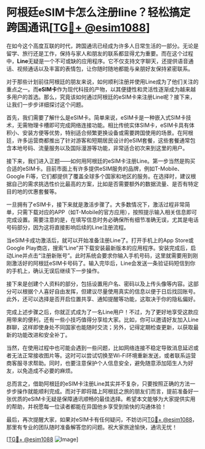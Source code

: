 # 阿根廷eSIM卡怎么注册line？轻松搞定跨国通讯[[TG💪+ @esim1088](https://t.me/s/esim1088)]

在如今这个高度互联的时代，跨国通讯已经成为许多人日常生活的一部分。无论是留学、旅行还是工作，保持与家人和朋友的联系都显得尤为重要。而在这个过程中，**Line**无疑是一个不可或缺的应用程序。它不仅支持文字聊天，还提供语音通话、视频通话以及丰富的表情包，让你随时随地都能与亲朋好友保持紧密联系。

对于那些计划前往阿根廷的朋友来说，如何顺利注册并使用Line成为了他们关注的重点之一。而**eSIM卡**作为现代科技的产物，以其便捷性和灵活性逐渐成为越来越多用户的首选。那么，究竟该如何通过阿根廷的eSIM卡来注册Line呢？接下来，让我们一步步详细探讨这个问题。

首先，我们需要了解什么是eSIM卡。简单来说，eSIM卡是一种嵌入式SIM卡技术，无需物理卡槽即可完成网络连接功能。相比传统实体SIM卡，eSIM卡具有体积小、安装方便等优势，特别适合频繁更换设备或需要跨国使用的场景。在阿根廷，许多运营商都推出了针对游客和短期居民设计的eSIM套餐，这些套餐通常包含本地号码、流量服务以及国际漫游等功能，非常适合初次来到这里的用户。

接下来，我们进入正题——如何用阿根廷的eSIM卡注册Line。第一步当然是购买合适的eSIM卡。目前市面上有许多提供eSIM服务的品牌，例如T-Mobile、Google Fi等，它们都提供了覆盖全球多个国家和地区的服务。在选择时，建议根据自己的需求挑选性价比最高的方案，比如是否需要额外的数据流量、是否有特定目的地的优惠套餐等。

一旦拥有了eSIM卡，接下来就是激活步骤了。大多数情况下，激活过程非常简单，只需下载对应的APP（如T-Mobile的官方应用），按照提示输入相关信息即可完成设置。需要注意的是，在填写信息时务必确保所有细节准确无误，尤其是电话号码部分，因为这将直接影响后续的Line注册流程。

当eSIM卡成功激活后，就可以开始准备注册Line了。打开手机上的App Store或Google Play商店，搜索“Line”并下载安装最新版本的应用程序。安装完成后，启动Line并点击“注册新账号”。此时系统会要求你输入手机号码，这里就需要用到刚刚激活好的阿根廷eSIM卡号码了。输入完毕后，Line会发送一条验证码短信到你的手机上，确认无误后继续下一步操作。

接下来是创建个人资料的部分，包括设置用户名、密码以及上传头像等内容。这部分可以根据个人喜好自由发挥，但建议尽量使用真实的信息以便于日后找回账号。此外，还可以选择是否开启位置共享、通知提醒等功能，这取决于你的隐私偏好。

完成上述步骤之后，你就正式成为了一名Line用户！不过，为了更好地享受这款应用带来的便利，还有一些小技巧值得分享给大家。比如，你可以邀请好友加入Line群聊，这样即使身处不同国家也能随时交流；另外，记得定期检查更新，以获取最新的功能改进和安全补丁。

当然，在使用过程中也可能会遇到一些问题，比如网络连接不稳定导致消息延迟或者无法正常接收图片等。这时可以尝试切换至Wi-Fi环境重新发送，或者联系运营商客服寻求帮助。同时，也要注意保护个人信息安全，避免随意添加陌生人为好友，以免造成不必要的麻烦。

总而言之，借助阿根廷的eSIM卡注册Line其实并不复杂，只要按照正确的方法一步步操作就能顺利完成。而对于即将踏上阿根廷之旅的朋友们而言，提前准备好一张优质的eSIM卡无疑是保障通讯顺畅的最佳选择。希望本文能够为大家提供实用的帮助，并祝愿每一位读者都能在异国他乡享受到愉快的沟通体验！

最后，再次提醒大家，如果对eSIM卡有任何疑问，不妨访问[TG💪+ @esim1088](https://t.me/s/esim1088)，那里有专业的团队随时准备解答您的问题。祝大家旅途愉快，通讯无忧！

[[TG💪+ @esim1088](https://t.me/s/esim1088) ![Image](https://i.postimg.cc/4NQfJmqS/Snipaste-2025-05-13-00-14-12.png)]